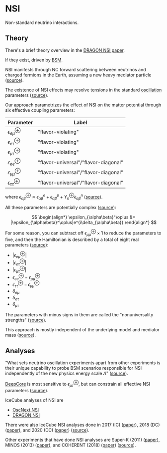 # NSI

Non-standard neutrino interactions.

## Theory

There's a brief theory overview in the [DRAGON NSI paper](https://journals.aps.org/prd/pdf/10.1103/PhysRevD.104.072006).

If they exist, driven by [BSM](bsm.md).

NSI manifests through NC forward scattering between neutrinos and charged fermions in the Earth, assuming a new heavy mediator particle ([source](https://pos.sissa.it/398/245/pdf)).

The existence of NSI effects may resolve tensions in the standard [oscillation](oscillation.md) parameters ([source](https://pos.sissa.it/398/245/pdf)).

Our approach parametrizes the effect of NSI on the matter potential through six effective coupling parameters:

| Parameter                    | Label                                |
| ---------------------------- | ------------------------------------ |
| $\epsilon_{e\mu}^\oplus$     | "flavor-violating"                   |
| $\epsilon_{e\tau}^\oplus$    | "flavor-violating"                   |
| $\epsilon_{\mu\tau}^\oplus$  | "flavor-violating"                   |
| $\epsilon_{ee}^\oplus$       | "flavor-universal"/"flavor-diagonal" |
| $\epsilon_{\mu\mu}^\oplus$   | "flavor-universal"/"flavor-diagonal" |
| $\epsilon_{\tau\tau}^\oplus$ | "flavor-universal"/"flavor-diagonal" |

where $\epsilon_{\alpha\beta}^\oplus \approx \epsilon_{\alpha\beta}^e + \epsilon_{\alpha\beta}^p + Y_n^\oplus\epsilon_{\alpha\beta}^n$ ([source](https://journals.aps.org/prd/pdf/10.1103/PhysRevD.104.072006)).

All these parameters are potentially complex ([source](https://journals.aps.org/prd/pdf/10.1103/PhysRevD.104.072006)):

$$
\begin{align*}
    \epsilon_{\alpha\beta}^\oplus &= |\epsilon_{\alpha\beta}^\oplus|e^{i\delta_{\alpha\beta}}
\end{align*}
$$

For some reason, you can subtract off $\epsilon_{\mu\mu}^\oplus \times \mathbf{1}$ to reduce the parameters to five, and then the Hamiltonian is described by a total of eight real parameters ([source](https://journals.aps.org/prd/pdf/10.1103/PhysRevD.104.072006)):

- $\vert\epsilon_{e\mu}^\oplus\vert$
- $\vert\epsilon_{e\tau}^\oplus\vert$
- $\vert\epsilon_{\mu\tau}^\oplus\vert$
- $\epsilon_{ee}^\oplus - \epsilon_{\mu\mu}^\oplus$
- $\epsilon_{\tau\tau}^\oplus - \epsilon_{\mu\mu}^\oplus$
- $\delta_{e\mu}$
- $\delta_{e\tau}$
- $\delta_{\mu\tau}$

The parameters with minus signs in them are called the "nonuniversality strengths" ([source](https://journals.aps.org/prd/pdf/10.1103/PhysRevD.104.072006)).

This approach is mostly independent of the underlying model and mediator mass ([source](https://pos.sissa.it/398/245/pdf)).

## Analyses

"What sets neutrino oscillation experiments apart from
other experiments is their unique capability to probe BSM
scenarios responsible for NSI independently of the new
physics energy scale $\Lambda$" ([source](https://pos.sissa.it/398/245/pdf)).

[DeepCore](deepcore.md) is most sensitive to $\epsilon_{\mu\tau}^\oplus$, but can constrain all effective NSI parameters ([source](https://pos.sissa.it/398/245/pdf)).

IceCube analyses of NSI are

- [OscNext NSI](oscnext-nsi.md)
- [DRAGON NSI](dragon-nsi.md)

There were also IceCube NSI analyses done in 2017 (IC) ([paper](https://link.springer.com/article/10.1007/JHEP01(2017)141)), 2018 (DC) ([paper](https://journals.aps.org/prd/pdf/10.1103/PhysRevD.97.072009)), and 2020 (DC) ([paper](https://link.springer.com/article/10.1007/JHEP03(2020)105)) ([source](https://journals.aps.org/prd/pdf/10.1103/PhysRevD.104.072006)).

Other experiments that have done NSI analyses are Super-K (2011) ([paper](https://journals.aps.org/prd/abstract/10.1103/PhysRevD.84.113008)), MINOS (2013) ([paper](https://journals.aps.org/prd/abstract/10.1103/PhysRevD.88.072011)), and COHERENT (2018) ([paper](https://link.springer.com/article/10.1007/JHEP07(2018)037)) ([source](https://journals.aps.org/prd/pdf/10.1103/PhysRevD.104.072006)).
